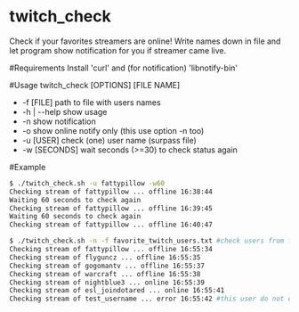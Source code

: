 # twitch_check
Check if your favorites streamers are online! Write names down in file and let program show notification for you if streamer came live.

#Requirements
Install 'curl' and (for notification) 'libnotify-bin'

#Usage
twitch_check [OPTIONS] [FILE NAME]
*	-f [FILE]    path to file with users names
*   -h | --help  show usage
*	-n           show notification
*	-o           show online notify only (this use option -n too)
*	-u [USER]    check (one) user name (surpass file)
*	-w [SECONDS] wait seconds (>=30) to check status again

#Example
```bash
$ ./twitch_check.sh -u fattypillow -w60
Checking stream of fattypillow ... offline 16:38:44
Waiting 60 seconds to check again
Checking stream of fattypillow ... offline 16:39:45
Waiting 60 seconds to check again
Checking stream of fattypillow ... offline 16:40:47
```
```bash
$ ./twitch_check.sh -n -f favorite_twitch_users.txt #check users from file and show notification (require libnotify-bin)
Checking stream of fattypillow ... offline 16:55:34
Checking stream of flyguncz ... offline 16:55:35
Checking stream of gogomantv ... offline 16:55:37
Checking stream of warcraft ... offline 16:55:38
Checking stream of nightblue3 ... online 16:55:39
Checking stream of esl_joindotared ... online 16:55:41
Checking stream of test_username ... error 16:55:42 #this user do not exist!
```